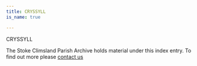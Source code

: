 ```yaml
---
title: CRYSSYLL
is_name: true

---
```


CRYSSYLL


The Stoke Climsland Parish Archive holds material under this index entry. To find out more please [contact us](/contact/)
